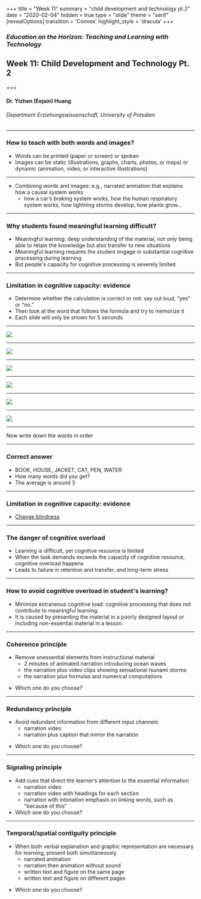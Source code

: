 +++
title = "Week 11"
summary = "child development and technology pt.2"
date = "2020-02-04"
hidden = true
type = "slide"
theme = "serif"
[revealOptions]
transition = 'Convex'
highlight_style = 'dracula'
+++


### *Education on the Horizon: Teaching and Learning with Technology*
## Week 11: Child Development and Technology  Pt. 2
===
#### Dr. Yizhen (Eejain) Huang
###### Department Erziehungswissenschaft, University of Potsdam


---
###  How to teach with both words and images?
- Words can be printed (paper or screen) or spoken
- Images can be static (illustrations, graphs, charts, photos, or maps) or dynamic (animation, video, or interactive illustrations)

---
- Combining words and images: e.g., narrated animation that explains how a causal system works 
    -  how a car’s braking system works, how the human respiratory system works, how lightning storms develop, how plants grow…

---
###  Why students found meaningful learning difficult?
- Meaningful learning: deep understanding of the material, not only being able to retain the knowledge but also transfer to new situations
- Meaningful learning requires the student engage in substantial cognitive processing during learning
- But people's capacity for cognitive processing is severely limited


---
###  Limitation in cognitive capacity: evidence 
- Determine whether the calculation is correct or not: say out loud, “yes” or
“no.” 
- Then look at the word that follows the formula and try to memorize it
- Each slide will only be shown for 5 seconds

---
![](/media/wm1.png)

---
![](/media/wm2.png)

---
![](/media/wm3.png)

---
![](/media/wm4.png)

---
![](/media/wm5.png)

---
![](/media/wm6.png)

---
Now write down the words in order 

---
###  Correct answer
- BOOK, HOUSE, JACKET, CAT, PEN, WATER
- How many words did you get?
- The average is around 3

---
###  Limitation in cognitive capacity: evidence 
- [Change blindness](https://www.youtube.com/watch?v=0grANlx7y2E)

---
###  The danger of cognitive overload 
- Learning is difficult, yet cognitive resource is limited
- When the task demands exceeds the capacity of cognitive resource, cognitive overload happens
- Leads to failure in retention and transfer, and long-term stress

---
### How to avoid cognitive overload in student's learning?
- Minimize extraneous cognitive load: cognitive processing that does not contribute to meaningful learning. 
- It is caused by presenting the material in a poorly designed layout or including non-essential material in a lesson.

---
###  Coherence principle
- Remove unessential elements from instructional material
    + 2 minutes of animated narration introducing ocean waves
    + the narration plus video clips showing sensational tsunami storms
    + the narration plus formulas and numerical computations
+ Which one do you choose? 

---
###  Redundancy principle
- Avoid redundant information from different input channels
    + narration video
    + narration plus caption that mirror the narration
+ Which one do you choose?

---
###  Signaling principle
- Add cues that direct the learner’s attention to the essential information
    - narration video
    - narration video with headings for each section
    - narration with intonation emphasis on linking words, such as "because of this"
- Which one do you choose? 

---
###  Temporal/spatial contiguity principle
- When both verbal explanation and graphic representation are necessary for learning, present both simultaneously 
    + narrated animation
    + narration then animation without sound
    + written text and figure on the same page
    + written text and figure on different pages
+ Which one do you choose?

